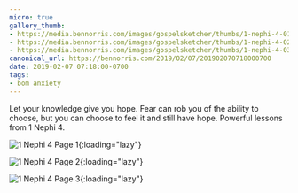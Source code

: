 ```yaml
---
micro: true
gallery_thumb:
- https://media.bennorris.com/images/gospelsketcher/thumbs/1-nephi-4-01.jpg
- https://media.bennorris.com/images/gospelsketcher/thumbs/1-nephi-4-02.jpg
- https://media.bennorris.com/images/gospelsketcher/thumbs/1-nephi-4-03.jpg
canonical_url: https://bennorris.com/2019/02/07/201902070718000700
date: 2019-02-07 07:18:00-0700
tags:
- bom anxiety
---
```


Let your knowledge give you hope. Fear can rob you of the ability to choose, but you can choose to feel it and still have hope. Powerful lessons from 1 Nephi 4.

![1 Nephi 4 Page 1](https://media.bennorris.com/images/gospelsketcher/bom-anxiety-study/1-nephi-4-01.jpg){:loading="lazy"}

![1 Nephi 4 Page 2](https://media.bennorris.com/images/gospelsketcher/bom-anxiety-study/1-nephi-4-02.jpg){:loading="lazy"}

![1 Nephi 4 Page 3](https://media.bennorris.com/images/gospelsketcher/bom-anxiety-study/1-nephi-4-03.jpg){:loading="lazy"}